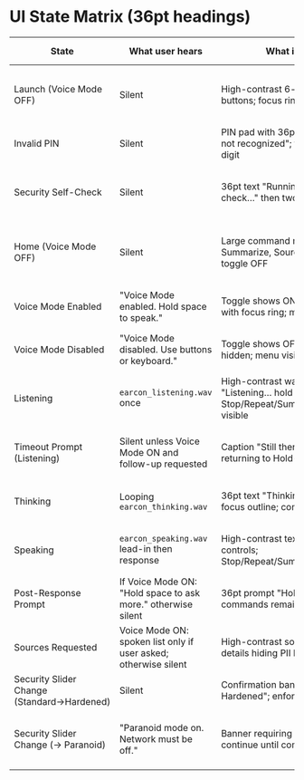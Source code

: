 # UI State Matrix (36pt headings)

| State | What user hears | What is on screen | Keyboard access |
| --- | --- | --- | --- |
| Launch (Voice Mode OFF) | Silent | High-contrast 6-digit PIN pad; large buttons; focus ring on first digit | Tab cycles digits; digits/Enter submit; Escape brings up Panic |
| Invalid PIN | Silent | PIN pad with 36pt error banner "PIN not recognized"; focus returns to first digit | Digits/Enter retry; Escape Panic |
| Security Self-Check | Silent | 36pt text "Running offline self-check…" then two-line audit result | Tab to Cancel (mapped to Panic); Enter confirms proceed |
| Home (Voice Mode OFF) | Silent | Large command menu (Stop, Repeat, Summarize, Sources, Panic); Voice toggle OFF | Arrow/Tab navigate menu; Enter activates; Alt+V toggles Voice |
| Voice Mode Enabled | "Voice Mode enabled. Hold space to speak." | Toggle shows ON; Hold-to-Talk button with focus ring; menu remains | Spacebar = push-to-talk; Enter activates focused control |
| Voice Mode Disabled | "Voice Mode disabled. Use buttons or keyboard." | Toggle shows OFF; Hold-to-Talk hidden; menu visible | Same as Home OFF state |
| Listening | `earcon_listening.wav` once | High-contrast waveform; 36pt caption "Listening… hold space"; Stop/Repeat/Summarize/Sources/Panic visible | Spacebar must stay held; releasing moves to Thinking; Esc Panic |
| Timeout Prompt (Listening) | Silent unless Voice Mode ON and follow-up requested | Caption "Still there?" with focus returning to Hold-to-Talk | Spacebar restarts capture; commands hotkeys active |
| Thinking | Looping `earcon_thinking.wav` | 36pt text "Thinking offline…"; animated focus outline; commands visible | Spacebar ignored until response ready; Stop cancels |
| Speaking | `earcon_speaking.wav` lead-in then response | High-contrast text of response; Scroll controls; Stop/Repeat/Summarize/Sources/Panic | Spacebar pauses speech; R repeats; S stops |
| Post-Response Prompt | If Voice Mode ON: "Hold space to ask more." otherwise silent | 36pt prompt "Hold space to ask more"; commands remain | Spacebar restarts Listening; menu hotkeys |
| Sources Requested | Voice Mode ON: spoken list only if user asked; otherwise silent | High-contrast source list; collapsible details hiding PII by default | Arrow keys expand/collapse; Enter select; Esc exits |
| Security Slider Change (Standard→Hardened) | Silent | Confirmation banner "Security set to Hardened"; enforcement audit line | Tab/Enter acknowledge; Esc Panic |
| Security Slider Change (→ Paranoid) | "Paranoid mode on. Network must be off." | Banner requiring adapters off; refuse to continue until compliance | Tab cycles checklist; Enter re-run check; commands limited to Panic |
